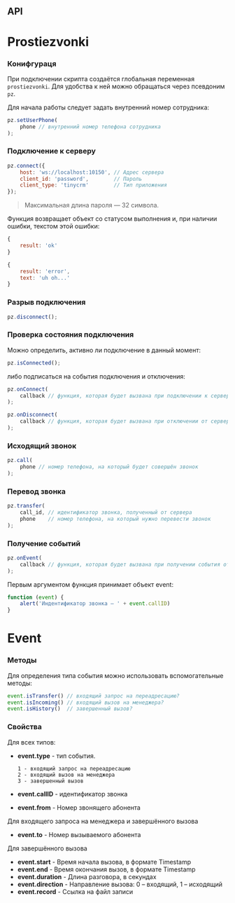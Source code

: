 API
---

Prostiezvonki
=============

### Конифгураця

При подключении скрипта создаётся глобальная переменная `prostiezvonki`. Для удобства к ней можно обращаться через псевдоним `pz`.

Для начала работы следует задать внутренний номер сотрудника:

```js
pz.setUserPhone(
    phone // внутренний номер телефона сотрудника
);
```

### Подключение к серверу

```js
pz.connect({
    host: 'ws://localhost:10150', // Адрес сервера
    client_id: 'password',        // Пароль
    client_type: 'tinycrm'        // Тип приложения
});
```

> Максимальная длина пароля — 32 символа.

Функция возвращает объект со статусом выполнения и, при наличии ошибки, текстом этой ошибки:

```js
{
    result: 'ok'
}

{
    result: 'error',
    text: 'uh oh...'
}
```

### Разрыв подключения

```js
pz.disconnect();
```

### Проверка состояния подключения

Можно определить, активно ли подключение в данный момент:

```js
pz.isConnected();
```

либо подписаться на события подключения и отключения:

```js
pz.onConnect(
    callback // функция, которая будет вызвана при подключении к серверу
);

pz.onDisconnect(
    callback // функция, которая будет вызвана при отключении от сервера
);
```

### Исходящий звонок

```js
pz.call(
    phone // номер телефона, на который будет совершён звонок
);
```

### Перевод звонка

```js
pz.transfer(
    call_id, // идентификатор звонка, полученный от сервера
    phone    // номер телефона, на который нужно перевести звонок
);
```

### Получение событий

```js
pz.onEvent(
    callback // функция, которая будет вызвана при получении события от сервера
);
```

Первым аргументом функция принимает объект event:

```js
function (event) {
	alert('Индентификатор звонка — ' + event.callID)
}
```

Event
=====

### Методы

Для определения типа события можно использовать вспомогательные методы:

```js
event.isTransfer() // входящий запрос на переадресацию?
event.isIncoming() // входящий вызов на менеджера?
event.isHistory()  // завершенный вызов?
```

### Свойства

Для всех типов:

* **event.type** - тип события.

	```
	1 - входящий запрос на переадресацию
	2 - входящий вызов на менеджера
	3 - завершенный вызов
	```

* **event.callID** - идентификатор звонка
* **event.from** - Номер звонящего абонента

Для входящего запроса на менеджера и завершённого вызова

* **event.to** - Номер вызываемого абонента

Для завершённого вызова

* **event.start** - Время начала вызова, в формате Timestamp
* **event.end** - Время окончания вызов, в формате Timestamp
* **event.duration** - Длина разговора, в секундах
* **event.direction** - Направление вызова: 0 – входящий, 1 – исходящий
* **event.record** - Ссылка на файл записи

